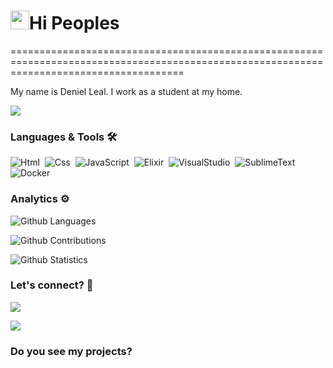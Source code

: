 
<h1><img src="https://emojis.slackmojis.com/emojis/images/1531849430/4246/blob-sunglasses.gif?1531849430" width="30"/>Hi Peoples</h1>
==========================================================================================================================================


My name is Deniel Leal. I work as a student at my home.

![](http://estruyf-github.azurewebsites.net/api/VisitorHit?user=deniel-leal&repo=deniel-leal&countColorcountColor)

### Languages & Tools 🛠  
![Html](https://img.shields.io/badge/-Html-05122A?style=flat&color=green)&nbsp;
![Css](https://img.shields.io/badge/-Css-05122A?style=flat&color=green)&nbsp;
![JavaScript](https://img.shields.io/badge/-JavaScript-05122A?style=flat&color=green)&nbsp;
![Elixir](https://img.shields.io/badge/-Elixir-06122A?style=flat&color=green)&nbsp;
![VisualStudio](https://img.shields.io/badge/-VisualStudio-05122A?style=flat&color=gray)&nbsp;
![SublimeText](https://img.shields.io/badge/-SublimeText-05122A?style=flat&color=gray)&nbsp;  
![Docker](https://img.shields.io/badge/-Docker-06122A?style=flat&color=blue)&nbsp;  


### Analytics ⚙️

![Github Languages](https://github-readme-stats.vercel.app/api/top-langs/?username=deniel-leal&layout=compact&count_private=true)

![Github Contributions](https://github-readme-streak-stats.herokuapp.com/?user=deniel-leal&hide_border=true)

![Github Statistics](https://github-readme-stats.vercel.app/api/?username=deniel-leal&count_private=true&show_icons=true)

### Let's connect? 🤝

<p align="left">

<a href="https://twitter.com/oWumb"><img src="https://img.shields.io/badge/-Twitter-%231DA1F2?style=flat&logo=twitter&logoColor=white"/></a>

<a href="https://www.instagram.com/deniel_leal/"><img src="https://img.shields.io/badge/-Instagram-E4405F?style=flat&logo=instagram&logoColor=white"/></a>

</p>

### Do you see my projects?

<p align="left"> 
